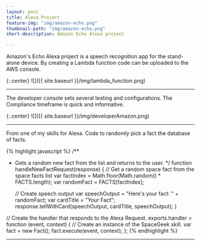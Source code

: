 ```yaml
---
layout: post
title: Alexa Project
feature-img: "img/amazon-echo.png"
thumbnail-path: "img/amazon-echo.png"
short-description: Amazon Echo Alexa project

---
```

Amazon's Echo Alexa project is a speech recognition app for the stand-alone device. 
By creating a Lambda function code can be uploaded to the AWS console.

{:.center}
![]({{ site.baseurl }}/img/lambda_function.png)

---
The developer console sets several testing and configurations. The Compliance timeframe is quick and informative. 

{:.center}
![]({{ site.baseurl }}/img/developerAmazon.png)

---
From one of my skills for Alexa. Code to randomly pick a fact the database of facts.

{% highlight javascript %}
/**
 * Gets a random new fact from the list and returns to the user.
 */
function handleNewFactRequest(response) {
    // Get a random space fact from the space facts list
    var factIndex = Math.floor(Math.random() * FACTS.length);
    var randomFact = FACTS[factIndex];

    // Create speech output
    var speechOutput = "Here's your fact: " + randomFact;
    var cardTitle = "Your Fact";
    response.tellWithCard(speechOutput, cardTitle, speechOutput);
}

// Create the handler that responds to the Alexa Request.
exports.handler = function (event, context) {
    // Create an instance of the SpaceGeek skill.
    var fact = new Fact();
    fact.execute(event, context);
};
{% endhighlight %}

---